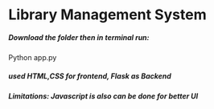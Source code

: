 # Library Management System
##### Download the folder then in terminal run:
Python app.py
##### used HTML,CSS for frontend, Flask as Backend
##### Limitations: Javascript is also can be done for better UI
